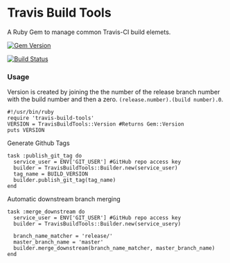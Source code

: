 # Travis Build Tools
A Ruby Gem to manage common Travis-CI build elemets.

[![Gem Version](https://badge.fury.io/rb/travis-build-tools.svg)](http://badge.fury.io/rb/travis-build-tools)

[![Build Status](https://travis-ci.org/wparad/Travis-Build-Tools.svg?branch=master)](https://travis-ci.org/wparad/Travis-Build-Tools)

### Usage
Version is created by joining the the number of the release branch number with the build number and then a zero.  `(release.number).(build number).0`.
  
    #!/usr/bin/ruby
    require 'travis-build-tools'
    VERSION = TravisBuildTools::Version #Returns Gem::Version
    puts VERSION

Generate Github Tags

    task :publish_git_tag do
      service_user = ENV['GIT_USER'] #GitHub repo access key
      builder = TravisBuildTools::Builder.new(service_user)
      tag_name = BUILD_VERSION
      builder.publish_git_tag(tag_name)
    end

Automatic downstream branch merging

    task :merge_downstream do
      service_user = ENV['GIT_USER'] #GitHub repo access key
      builder = TravisBuildTools::Builder.new(service_usery)

      branch_name_matcher = 'release/'
      master_branch_name = 'master'
      builder.merge_downstream(branch_name_matcher, master_branch_name)
    end  
